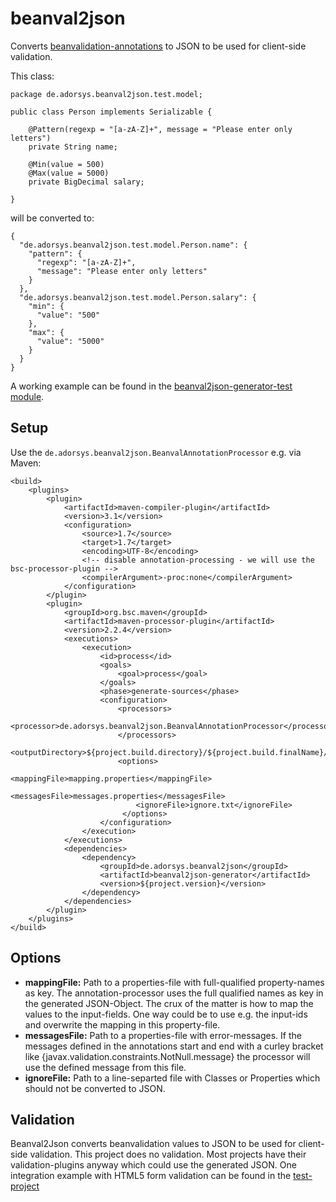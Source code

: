 # beanval2json

Converts [beanvalidation-annotations](http://beanvalidation.org) to JSON to be used for client-side validation.

This class:

    package de.adorsys.beanval2json.test.model;
    
    public class Person implements Serializable {

        @Pattern(regexp = "[a-zA-Z]+", message = "Please enter only letters")
        private String name;
	
        @Min(value = 500)
        @Max(value = 5000)
        private BigDecimal salary;
	
    }
    
will be converted to:

    {
      "de.adorsys.beanval2json.test.model.Person.name": {
        "pattern": {
          "regexp": "[a-zA-Z]+",
          "message": "Please enter only letters"
        }
      },
      "de.adorsys.beanval2json.test.model.Person.salary": {
        "min": {
          "value": "500"
        },
        "max": {
          "value": "5000"
        }
      }
    }

A working example can be found in the [beanval2json-generator-test module](beanval2json-generator-test).

## Setup

Use the `de.adorsys.beanval2json.BeanvalAnnotationProcessor` e.g. via Maven:

    <build>
        <plugins>
            <plugin>
                <artifactId>maven-compiler-plugin</artifactId>
                <version>3.1</version>
                <configuration>
                    <source>1.7</source>
                    <target>1.7</target>
                    <encoding>UTF-8</encoding>
                    <!-- disable annotation-processing - we will use the bsc-processor-plugin -->
                    <compilerArgument>-proc:none</compilerArgument>
                </configuration>
            </plugin>
            <plugin>
                <groupId>org.bsc.maven</groupId>
                <artifactId>maven-processor-plugin</artifactId>
                <version>2.2.4</version>
                <executions>
                    <execution>
                        <id>process</id>
                        <goals>
                            <goal>process</goal>
                        </goals>
                        <phase>generate-sources</phase>
                        <configuration>
                            <processors>
                                <processor>de.adorsys.beanval2json.BeanvalAnnotationProcessor</processor>
                            </processors>
                            <outputDirectory>${project.build.directory}/${project.build.finalName}/js</outputDirectory>
                            <options>
                                <mappingFile>mapping.properties</mappingFile>
                                <messagesFile>messages.properties</messagesFile>
                                <ignoreFile>ignore.txt</ignoreFile>
                             </options>
                        </configuration>
                    </execution>
                </executions>
                <dependencies>
                    <dependency>
                        <groupId>de.adorsys.beanval2json</groupId>
                        <artifactId>beanval2json-generator</artifactId>
                        <version>${project.version}</version>
                    </dependency>
                </dependencies>
            </plugin>
        </plugins>
    </build>  

## Options

* **mappingFile:** Path to a properties-file with full-qualified property-names as key. The annotation-processor uses the full qualified names 
  as key in the generated JSON-Object. The crux of the matter is how to map the values to the input-fields. One way could be to use e.g. 
  the input-ids and overwrite the mapping in this property-file.
* **messagesFile:** Path to a properties-file with error-messages. If the messages defined in the annotations start and end with a curley bracket 
  like {javax.validation.constraints.NotNull.message} the processor will use the defined message from this file.
* **ignoreFile:** Path to a line-separted file with Classes or Properties which should not be converted to JSON.

## Validation

Beanval2Json converts beanvalidation values to JSON to be used for client-side validation. This project does no validation.
Most projects have their validation-plugins anyway which could use the generated JSON. One integration example with HTML5 form validation
can be found in the [test-project](beanval2json-generator-test/src/main/webapp/js/html5-validation.js)
